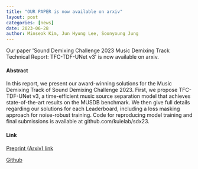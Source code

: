 ```yaml
---
title: "OUR PAPER is now available on arxiv"
layout: post
categories: [news]
date: 2023-06-28
author: Minseok Kim, Jun Hyung Lee, Soonyoung Jung
---
```


Our paper 'Sound Demixing Challenge 2023 Music Demixing Track Technical Report: TFC-TDF-UNet v3' is now available on arxiv.

#### Abstract

In this report, we present our award-winning solutions for the Music Demixing Track of Sound Demixing Challenge 2023. First, we propose TFC-TDF-UNet v3, a time-efficient music source separation model that achieves state-of-the-art results on the MUSDB benchmark. We then give full details regarding our solutions for each Leaderboard, including a loss masking approach for noise-robust training. Code for reproducing model training and final submissions is available at github.com/kuielab/sdx23.

#### Link

[Preprint (Arxiv) link](https://arxiv.org/abs/2306.09382)

[Github](https://github.com/kuielab/sdx23)
